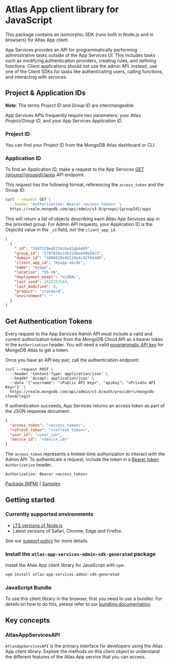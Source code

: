 # Atlas App client library for JavaScript

This package contains an isomorphic SDK (runs both in Node.js and in browsers) for Atlas App client.

App Services provides an API for programmatically performing
administrative tasks outside of the App Services UI. This includes tasks such
as modifying authentication providers, creating rules, and defining
functions. Client applications should not use the admin API. Instead,
use one of the Client SDKs for tasks like authenticating users, calling
functions, and interacting with services.

## Project & Application IDs

**Note**: The terms _Project ID_ and _Group ID_ are interchangeable.

App Services APIs frequently require two parameters: your Atlas _Project/Group
ID_, and your App Services _Application ID_.

### Project ID

You can find your Project ID from the MongoDB Atlas dashboard or CLI.

### Application ID

To find an Application ID, make a request to the App Services [GET /groups/{groupid}/apps](#operation/adminListApplications)
API endpoint.

This request has the following format, referencing the `access_token`
and the Group ID:

```sh
curl --request GET \
  --header 'Authorization: Bearer <access_token>' \
  https://realm.mongodb.com/api/admin/v3.0/groups/{groupId}/apps
```

This will return a list of objects describing each Atlas App Services app in the
provided group. For Admin API requests, your Application ID is the
ObjectId value in the `_id` field, _not_ the `client_app_id`.

```json
[
  {
    "_id": "5997529e46224c6e42gb6dd9",
    "group_id": "57879f6cc4b32dbe440bb8c5",
    "domain_id": "5886619e46124e4c42fb5dd8",
    "client_app_id": "myapp-abcde",
    "name": "myapp",
    "location": "US-VA",
    "deployment_model": "GLOBAL",
    "last_used": 1615153544,
    "last_modified": 0,
    "product": "standard",
    "environment": ""
  }
]
```

## Get Authentication Tokens

Every request to the App Services Admin API must include a valid and current
authorization token from the MongoDB Cloud API as a bearer token in the
`Authorization` header. You will need a valid [programmatic API key](https://docs.atlas.mongodb.com/configure-api-access)
for MongoDB Atlas to get a token.

Once you have an API key pair, call the authentication endpoint:

```shell
curl --request POST \
  --header 'Content-Type: application/json' \
  --header 'Accept: application/json' \
  --data '{"username": "<Public API Key>", "apiKey": "<Private API Key>"}' \
  https://realm.mongodb.com/api/admin/v3.0/auth/providers/mongodb-cloud/login
```

If authentication succeeds, App Services returns an access token as
part of the JSON response document:

```json
{
  "access_token": "<access_token>",
  "refresh_token": "<refresh_token>",
  "user_id": "<user_id>",
  "device_id": "<device_id>"
}
```

The `access_token` represents a limited-time authorization to interact
with the Admin API. To authenticate a request, include the token in a
[Bearer token](https://developer.mozilla.org/en-US/docs/Web/HTTP/Authentication)
`Authorization` header.

```http
Authorization: Bearer <access_token>
```

[Package (NPM)](https://www.npmjs.com/package/atlas-app-services-admin-sdk-generated) |
[Samples](https://github.com/Azure-Samples/azure-samples-js-management)

## Getting started

### Currently supported environments

- [LTS versions of Node.js](https://nodejs.org/about/releases/)
- Latest versions of Safari, Chrome, Edge and Firefox.

See our [support policy](https://github.com/Azure/azure-sdk-for-js/blob/main/SUPPORT.md) for more details.


### Install the `atlas-app-services-admin-sdk-generated` package

Install the Atlas App client library for JavaScript with `npm`:

```bash
npm install atlas-app-services-admin-sdk-generated
```



### JavaScript Bundle
To use this client library in the browser, first you need to use a bundler. For details on how to do this, please refer to our [bundling documentation](https://aka.ms/AzureSDKBundling).

## Key concepts

### AtlasAppServicesAPI

`AtlasAppServicesAPI` is the primary interface for developers using the Atlas App client library. Explore the methods on this client object to understand the different features of the Atlas App service that you can access.


